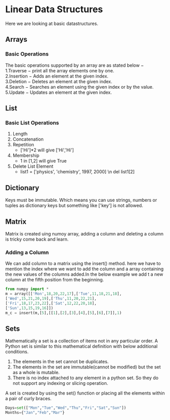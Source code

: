 # Linear Data Structures

Here we are looking at basic datastructures.  

## Arrays

### Basic Operations

The basic operations supported by an array are as stated below −  
1.Traverse − print all the array elements one by one.  
2.Insertion − Adds an element at the given index.  
3.Deletion − Deletes an element at the given index.  
4.Search − Searches an element using the given index or by the value.  
5.Update − Updates an element at the given index.

## List

### Basic List Operations

1. Length
2. Concatenation
3. Repetition  
   * ['Hi']*2 will give ['Hi','Hi']
4. Membership
   * 1 in [1,2] will give True
5. Delete List Element  
   * list1 = ['physics', 'chemistry', 1997, 2000] \n del list1[2]

## Dictionary

Keys must be immutable. Which means you can use strings, numbers or tuples as dictionary keys but something like ['key'] is not allowed.

## Matrix

Matrix is created uing numoy array, adding a column and deleting a column is tricky come back and learn.  

### Adding a Column

We can add column to a matrix using the insert() method. here we have to mention the index where we want to add the column and a array containing the new values of the columns added.In the below example we add t a new column at the fifth position from the beginning.

```python
from numpy import *
m = array([['Mon',18,20,22,17],['Tue',11,18,21,18],
['Wed',15,21,20,19],['Thu',11,20,22,21],
['Fri',18,17,23,22],['Sat',12,22,20,18],  
['Sun',13,15,19,16]])
m_c = insert(m,[5],[[1],[2],[3],[4],[5],[6],[7]],1)
```

## Sets

Mathematically a set is a collection of items not in any particular order. A Python set is similar to this mathematical definition with below additional conditions.  

1. The elements in the set cannot be duplicates.
2. The elements in the set are immutable(cannot be modified) but the set as a whole is mutable.
3. There is no index attached to any element in a python set. So they do not support any indexing or slicing operation.

A set is created by using the set() function or placing all the elements within a pair of curly braces.  

```python
Days=set(["Mon","Tue","Wed","Thu","Fri","Sat","Sun"])
Months={"Jan","Feb","Mar"}
```
